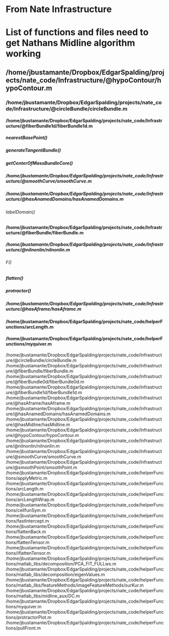 # From Nate Infrastructure
# List of functions and files need to get Nathans Midline algorithm working

## /home/jbustamante/Dropbox/EdgarSpalding/projects/nate_code/Infrastructure/@hypoContour/hypoContour.m
### /home/jbustamante/Dropbox/EdgarSpalding/projects/nate_code/Infrastructure/@circleBundle/circleBundle.m
#### /home/jbustamante/Dropbox/EdgarSpalding/projects/nate_code/Infrastructure/@fiberBundle1d/fiberBundle1d.m
##### nearestBasePoint()
##### generateTangentBundle()
##### getCenterOfMassBundleCore()
##### /home/jbustamante/Dropbox/EdgarSpalding/projects/nate_code/Infrastructure/@smoothCurve/smoothCurve.m

##### /home/jbustamante/Dropbox/EdgarSpalding/projects/nate_code/Infrastructure/@hasAnamedDomains/hasAnamedDomains.m
###### labelDomain()

#### /home/jbustamante/Dropbox/EdgarSpalding/projects/nate_code/Infrastructure/@fiberBundle/fiberBundle.m
##### /home/jbustamante/Dropbox/EdgarSpalding/projects/nate_code/Infrastructure/@nilnonlin/nilnonlin.m
###### F()
##### flatten()
##### protractor()


##### /home/jbustamante/Dropbox/EdgarSpalding/projects/nate_code/Infrastructure/@hasAframe/hasAframe.m

#### /home/jbustamante/Dropbox/EdgarSpalding/projects/nate_code/helperFunctions/arcLength.m

#### /home/jbustamante/Dropbox/EdgarSpalding/projects/nate_code/helperFunctions/myquiver.m

/home/jbustamante/Dropbox/EdgarSpalding/projects/nate_code/Infrastructure/@circleBundle/circleBundle.m
/home/jbustamante/Dropbox/EdgarSpalding/projects/nate_code/Infrastructure/@fiberBundle/fiberBundle.m
/home/jbustamante/Dropbox/EdgarSpalding/projects/nate_code/Infrastructure/@fiberBundle0d/fiberBundle0d.m
/home/jbustamante/Dropbox/EdgarSpalding/projects/nate_code/Infrastructure/@fiberBundle1d/fiberBundle1d.m
/home/jbustamante/Dropbox/EdgarSpalding/projects/nate_code/Infrastructure/@hasAframe/hasAframe.m
/home/jbustamante/Dropbox/EdgarSpalding/projects/nate_code/Infrastructure/@hasAnamedDomains/hasAnamedDomains.m
/home/jbustamante/Dropbox/EdgarSpalding/projects/nate_code/Infrastructure/@hasMidline/hasMidline.m
/home/jbustamante/Dropbox/EdgarSpalding/projects/nate_code/Infrastructure/@hypoContour/hypoContour.m
/home/jbustamante/Dropbox/EdgarSpalding/projects/nate_code/Infrastructure/@nilnonlin/nilnonlin.m
/home/jbustamante/Dropbox/EdgarSpalding/projects/nate_code/Infrastructure/@smoothCurve/smoothCurve.m
/home/jbustamante/Dropbox/EdgarSpalding/projects/nate_code/Infrastructure/@smoothPoint/smoothPoint.m
/home/jbustamante/Dropbox/EdgarSpalding/projects/nate_code/helperFunctions/applyMetric.m
/home/jbustamante/Dropbox/EdgarSpalding/projects/nate_code/helperFunctions/arcLength.m
/home/jbustamante/Dropbox/EdgarSpalding/projects/nate_code/helperFunctions/arcLengthWrap.m
/home/jbustamante/Dropbox/EdgarSpalding/projects/nate_code/helperFunctions/cellfunSym.m
/home/jbustamante/Dropbox/EdgarSpalding/projects/nate_code/helperFunctions/fastIntercept.m
/home/jbustamante/Dropbox/EdgarSpalding/projects/nate_code/helperFunctions/flattenBack.m
/home/jbustamante/Dropbox/EdgarSpalding/projects/nate_code/helperFunctions/flattenTensor.m
/home/jbustamante/Dropbox/EdgarSpalding/projects/nate_code/helperFunctions/iflattenTensor.m
/home/jbustamante/Dropbox/EdgarSpalding/projects/nate_code/helperFunctions/matlab_libs/decomposition/PCA_FIT_FULLws.m
/home/jbustamante/Dropbox/EdgarSpalding/projects/nate_code/helperFunctions/matlab_libs/decomposition/eigenValues.m
/home/jbustamante/Dropbox/EdgarSpalding/projects/nate_code/helperFunctions/matlab_libs/featureMethods/imageFeatureMethods/surKur.m
/home/jbustamante/Dropbox/EdgarSpalding/projects/nate_code/helperFunctions/matlab_libs/midline_aux/DC.m
/home/jbustamante/Dropbox/EdgarSpalding/projects/nate_code/helperFunctions/myquiver.m
/home/jbustamante/Dropbox/EdgarSpalding/projects/nate_code/helperFunctions/protractorPlot.m
/home/jbustamante/Dropbox/EdgarSpalding/projects/nate_code/helperFunctions/pullFront.m

